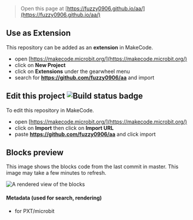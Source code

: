 
> Open this page at [https://fuzzy0906.github.io/aa/](https://fuzzy0906.github.io/aa/)

## Use as Extension

This repository can be added as an **extension** in MakeCode.

* open [https://makecode.microbit.org/](https://makecode.microbit.org/)
* click on **New Project**
* click on **Extensions** under the gearwheel menu
* search for **https://github.com/fuzzy0906/aa** and import

## Edit this project ![Build status badge](https://github.com/fuzzy0906/aa/workflows/MakeCode/badge.svg)

To edit this repository in MakeCode.

* open [https://makecode.microbit.org/](https://makecode.microbit.org/)
* click on **Import** then click on **Import URL**
* paste **https://github.com/fuzzy0906/aa** and click import

## Blocks preview

This image shows the blocks code from the last commit in master.
This image may take a few minutes to refresh.

![A rendered view of the blocks](https://github.com/fuzzy0906/aa/raw/master/.github/makecode/blocks.png)

#### Metadata (used for search, rendering)

* for PXT/microbit
<script src="https://makecode.com/gh-pages-embed.js"></script><script>makeCodeRender("{{ site.makecode.home_url }}", "{{ site.github.owner_name }}/{{ site.github.repository_name }}");</script>
